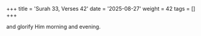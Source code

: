 +++
title = 'Surah 33, Verses 42'
date = '2025-08-27'
weight = 42
tags = []
+++

and glorify Him morning and evening.
